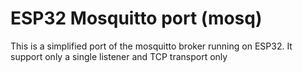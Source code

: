# ESP32 Mosquitto port (mosq)

This is a simplified port of the mosquitto broker running on ESP32. It support only a single listener and TCP transport only
